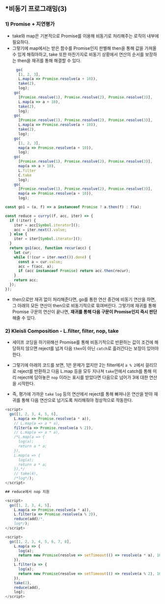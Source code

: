 ## *비동기 프로그래밍(3)

### 1) Promise + 지연평가

- take와 map은 기본적으로 Promise를 이용해 비동기로 처리해주는 로직이 내부에 필요하다.
- 그렇기에 map에서는 받은 함수를 Promise인지 판별해 then을 통해 값을 가져올 수 있게 해줘야하고, take 또한 마찬가지로 비동기 상황에서 연산의 순서를 보장하는 then을 재귀를 통해 해결할 수 있다.

```js
	 go(
      [1, 2, 3],
      L.map(a => Promise.resolve(a + 10)),
      take(2),
      log);
    go(
      [Promise.resolve(1), Promise.resolve(2), Promise.resolve(3)],
      L.map(a => a + 10),
      take(2),
      log);
    go(
      [Promise.resolve(1), Promise.resolve(2), Promise.resolve(3)],
      L.map(a => Promise.resolve(a + 10)),
      take(2),
      log);
    go(
      [1, 2, 3],
      map(a => Promise.resolve(a + 10)),
      log);
    go(
      [Promise.resolve(1), Promise.resolve(2), Promise.resolve(3)],
      map(a => a + 10),
      L.filter
      C.take
      log);
    go(
      [Promise.resolve(1), Promise.resolve(2), Promise.resolve(3)],
      map(a => Promise.resolve(a + 10)),
      log);

```

```js
const go1 = (a, f) => a instanceof Promise ? a.then(f) : f(a);

const reduce = curry((f, acc, iter) => {
  if (!iter) {
    iter = acc[Symbol.iterator]();
    acc = iter.next().value;
  } else {
    iter = iter[Symbol.iterator]();
  }
  return go1(acc, function recur(acc) {
    let cur;
    while (!(cur = iter.next()).done) {
      const a = cur.value;
      acc = f(acc, a);
      if (acc instanceof Promise) return acc.then(recur);
    }
    return acc;
  });
});
```



- then으로만 재귀 없이 처리해준다면, go를 통한 연산 중간에 비동기 연산을 하면, 그 아래의 모든 연산이 then으로 비동기적으로 묶여버린다. 그렇기에 재귀를 통해 Promise 구문의 연산이 끝나면, **재귀를 통해 다음 구문이 Promise인지 즉시 판단**해줄 수 있다.



### 2) Kleisli Composition - L.filter, filter, nop, take

- 세이프 코딩을 하기위해선 Promise를 통해 비동기적으로 반환하는 값이 조건에 해당하지 않으면 reject를 넘겨 다음 `then`이 아닌 `catch`로 흘러간다는 보장이 있어야한다. 
- 그렇기에 아래의 코드를 보면, 1은 문제가 없지만 2는 filter에서 `a % 2`에서 걸리므로 reject를 반환하고 다음 L.map 등을 모두 지나쳐 `take`안에서 catch를 통해 미리 reject에 담아놓은 `nop` 이라는 표시를 받았다면 다음으로 넘어가 3에 대한 연산을 시작한다.

- 즉, 평가에 가까운 `take`  `log` 등의 연산에서 reject를 통해 빠져나온 연산을 받아 재귀를 통해 다음 연산으로 넘기도록 처리해줘야 정상적으로 작동한다.

```js
<script>
  go([1, 2, 3, 4, 5, 6],
    L.map(a => Promise.resolve(a * a)),
    // L.map(a => a * a),
    filter(a => Promise.resolve(a % 2)),
    // L.map(a => a * a),
    /*L.map(a => {
      log(a);
      return a * a;
    }),
    L.map(a => {
      log(a);
      return a * a;
    }),*/
    // take(4),
    /*log*/);
</script>

## reduce에서 nop 지원

<script>
  go([1, 2, 3, 4, 5],
    L.map(a => Promise.resolve(a * a)),
    L.filter(a => Promise.resolve(a % 2)),
    reduce(add)/*,
    log*/);
</script>

<script>
  go([1, 2, 3, 4, 5, 6, 7, 8],
    L.map(a => {
      log(a);
      return new Promise(resolve => setTimeout(() => resolve(a * a), 1000))
    }),
    L.filter(a => {
      log(a);
      return new Promise(resolve => setTimeout(() => resolve(a % 2), 1000))
    }),
    take(2),
    reduce(add),
    log);
</script>
```

